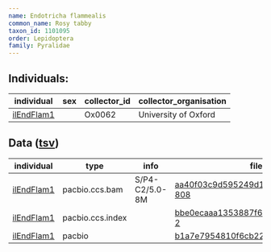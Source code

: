 ```yaml
---
name: Endotricha flammealis
common_name: Rosy tabby
taxon_id: 1101095
order: Lepidoptera
family: Pyralidae
---
```


## Individuals:

| individual | sex | collector_id | collector_organisation |
| ---------- | --- | ------------ | ---------------------- |
| [ilEndFlam1](ilEndFlam1.md) |  | Ox0062 | University of Oxford |

## Data ([tsv](Endotricha_flammealis_data.tsv))

| individual | type | info | file |
| ---------- | ---- | ---- | ---- |
| [ilEndFlam1](ilEndFlam1.md) | pacbio.ccs.bam | S/P4-C2/5.0-8M | [aa40f03c9d595249d190e1c6ce798fd9-808](https://darwin.cog.sanger.ac.uk/insects/Endotricha_flammealis/ilEndFlam1/genomic_data/pacbio/m64016_191016_110433.bc1008_BAK8A_OA--bc1008_BAK8A_OA.ccs.bam) |
| [ilEndFlam1](ilEndFlam1.md) | pacbio.ccs.index |  | [bbe0ecaaa1353887f6b7fa18b5d95822-2](https://darwin.cog.sanger.ac.uk/insects/Endotricha_flammealis/ilEndFlam1/genomic_data/pacbio/m64016_191016_110433.bc1008_BAK8A_OA--bc1008_BAK8A_OA.ccs.bam.pbi) |
| [ilEndFlam1](ilEndFlam1.md) | pacbio |  | [b1a7e7954810f6cb228d9bf7074c968e](https://darwin.cog.sanger.ac.uk/insects/Endotricha_flammealis/ilEndFlam1/genomic_data/pacbio/m64016_191016_110433.bc1008_BAK8A_OA--bc1008_BAK8A_OA.ccs.stats) |
